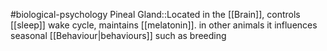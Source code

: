 #biological-psychology 
Pineal Gland::Located in the [[Brain]], controls [[sleep]] wake cycle, maintains [[melatonin]]. in other animals it influences seasonal [[Behaviour|behaviours]] such as breeding